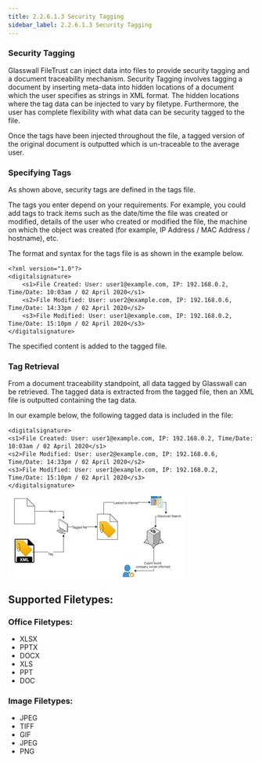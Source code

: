 ```yaml
---
title: 2.2.6.1.3 Security Tagging 
sidebar_label: 2.2.6.1.3 Security Tagging
---
```


### Security Tagging

Glasswall FileTrust can inject data into files to provide security tagging and a document traceability mechanism. Security Tagging involves tagging a document by inserting meta-data into hidden locations of a document which the user specifies as strings in XML format. The hidden locations where the tag data can be injected to vary by filetype. Furthermore, the user has complete flexibility with what data can be security tagged to the file.

Once the tags have been injected throughout the file, a tagged version of the original document is outputted which is un-traceable to the average user.

### Specifying Tags
As shown above, security tags are defined in the tags file.

The tags you enter depend on your requirements. For example, you could add tags to track items such as the date/time the file was created or modified, details of the user who created or modified the file, the machine on which the object was created (for example, IP Address / MAC Address / hostname), etc.

The format and syntax for the tags file is as shown in the example below.
```
<?xml version="1.0"?>
<digitalsignature>
    <s1>File Created: User: user1@example.com, IP: 192.168.0.2, Time/Date: 10:03am / 02 April 2020</s1>
    <s2>File Modified: User: user2@example.com, IP: 192.168.0.6, Time/Date: 14:33pm / 02 April 2020</s2>
    <s3>File Modified: User: user1@example.com, IP: 192.168.0.2, Time/Date: 15:10pm / 02 April 2020</s3>
</digitalsignature>
```
The specified content is added to the tagged file.

### Tag Retrieval

From a document traceability standpoint, all data tagged by Glasswall can be retrieved. The tagged data is extracted from the tagged file, then an XML file is outputted containing the tag data.

In our example below, the following tagged data is included in the file:

```
<digitalsignature>
<s1>File Created: User: user1@example.com, IP: 192.168.0.2, Time/Date: 10:03am / 02 April 2020</s1>
<s2>File Modified: User: user2@example.com, IP: 192.168.0.6, Time/Date: 14:33pm / 02 April 2020</s2>
<s3>File Modified: User: user1@example.com, IP: 192.168.0.2, Time/Date: 15:10pm / 02 April 2020</s3>
</digitalsignature>
```

![](securitytagging.jpg)

## Supported Filetypes:

### Office Filetypes:

- XLSX
- PPTX
- DOCX
- XLS
- PPT
- DOC

### Image Filetypes:

- JPEG
- TIFF
- GIF
- JPEG
- PNG